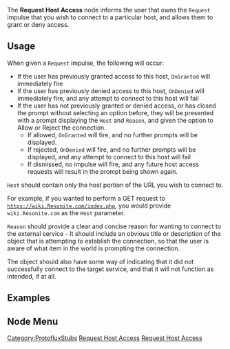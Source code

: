 <languages></languages> <translate>

The **Request Host Access** node informs the user that owns the
`Request` impulse that you wish to connect to a particular host, and
allows them to grant or deny access.

## Usage

When given a `Request` impulse, the following will occur:

-   If the user has previously granted access to this host, `OnGranted`
    will immediately fire
-   If the user has previously denied access to this host, `OnDenied`
    will immediately fire, and any attempt to connect to this host will
    fail
-   If the user has not previously granted or denied access, or has
    closed the prompt without selecting an option before, they will be
    presented with a prompt displaying the `Host` and `Reason`, and
    given the option to Allow or Reject the connection.
    -   If allowed, `OnGranted` will fire, and no further prompts will
        be displayed.
    -   If rejected, `OnDenied` will fire, and no further prompts will
        be displayed, and any attempt to connect to this host will fail
    -   If dismissed, no impulse will fire, and any future host access
        requests will result in the prompt being shown again.

`Host` should contain only the host portion of the URL you wish to
connect to.

For example, if you wanted to perform a GET request to
[`https://wiki.Resonite.com/index.php`](https://wiki.Resonite.com/index.php),
you would provide `wiki.Resonite.com` as the `Host` parameter.

`Reason` should provide a clear and concise reason for wanting to
connect to the external service - It should include an obvious title or
description of the object that is attempting to establish the
connection, so that the user is aware of what item in the world is
prompting the connection.

The object should also have some way of indicating that it did not
successfully connect to the target service, and that it will not
function as intended, if at all.

## Examples

## Node Menu

</translate>

[Category:ProtofluxStubs](Category:ProtofluxStubs "wikilink") [Request
Host Access](Category:Protoflux{{#translation:}} "wikilink") [Request
Host Access](Category:Protoflux:Network{{#translation:}} "wikilink")